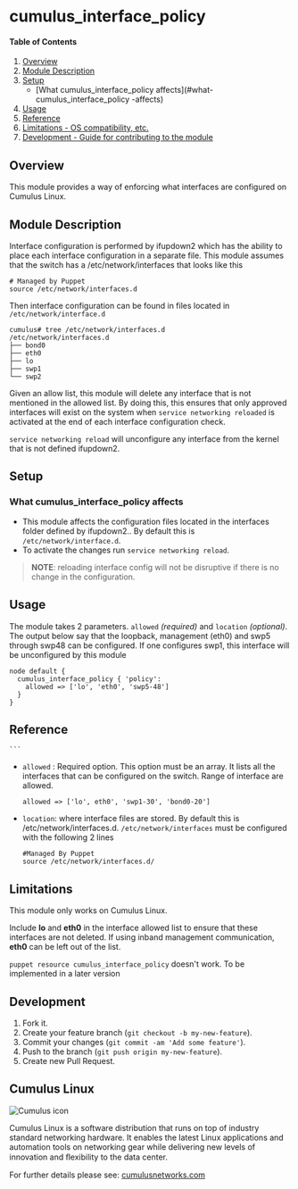# cumulus_interface_policy

#### Table of Contents

1. [Overview](#overview)
2. [Module Description](#module-description)
3. [Setup](#setup)
    * [What cumulus_interface_policy affects](#what-cumulus_interface_policy  -affects)
4. [Usage](#usage)
5. [Reference](#reference)
5. [Limitations - OS compatibility, etc.](#limitations)
6. [Development - Guide for contributing to the module](#development)

## Overview

This module provides a way of enforcing what interfaces are configured on
Cumulus Linux.

## Module Description

Interface configuration is performed by ifupdown2 which has the ability to place
each interface configuration in a separate file. This module assumes that the
switch has a /etc/network/interfaces that looks like this
```
# Managed by Puppet
source /etc/network/interfaces.d
```
Then interface configuration can be found in files located in
`/etc/network/interface.d`

```
cumulus# tree /etc/network/interfaces.d
/etc/network/interfaces.d
├── bond0
├── eth0
├── lo
├── swp1
└── swp2
```

Given an allow list, this module will delete any interface that is not mentioned
in the allowed list. By doing this, this ensures that only approved interfaces
will exist on the system when `service networking reloaded` is activated at the end of
each interface configuration check.

`service networking reload` will unconfigure any interface from the kernel that is
not defined ifupdown2.

## Setup

### What cumulus_interface_policy affects

* This module affects the configuration files located in the interfaces folder defined by ifupdown2..
By default this is `/etc/network/interface.d`.
* To activate the changes run `service networking reload`.
> **NOTE**: reloading interface config will not be disruptive if there is no
> change in the configuration.


## Usage

The module takes 2 parameters. `allowed` _(required)_ and `location`
_(optional)_. The output below say that the loopback, management (eth0) and swp5
through swp48 can be configured. If one configures swp1, this interface will be
unconfigured by this module
```
node default {
  cumulus_interface_policy { 'policy':
    allowed => ['lo', 'eth0', 'swp5-48']
  }
}

```

## Reference

    ```

  * `allowed` : Required option. This option must be an array. It lists all the interfaces that can be configured on the switch. Range of interface are allowed.
    ```
    allowed => ['lo', eth0', 'swp1-30', 'bond0-20']
    ```


  * `location`: where interface files are stored. By default this is /etc/network/interfaces.d.
`/etc/network/interfaces` must be configured with the following 2 lines
    ```
    #Managed By Puppet
    source /etc/network/interfaces.d/
    ```

## Limitations

This module only works on Cumulus Linux.

Include **lo** and **eth0** in the interface allowed list to ensure that these
interfaces are not deleted. If using inband management communication,
**eth0** can be left out of the list.

`puppet resource cumulus_interface_policy` doesn't work. To be implemented in a later version

## Development

1. Fork it.
2. Create your feature branch (`git checkout -b my-new-feature`).
3. Commit your changes (`git commit -am 'Add some feature'`).
4. Push to the branch (`git push origin my-new-feature`).
5. Create new Pull Request.

## Cumulus Linux

![Cumulus icon](http://cumulusnetworks.com/static/cumulus/img/logo_2014.png)

Cumulus Linux is a software distribution that runs on top of industry standard
networking hardware. It enables the latest Linux applications and automation
tools on networking gear while delivering new levels of innovation and
ﬂexibility to the data center.

For further details please see:
[cumulusnetworks.com](http://www.cumulusnetworks.com)
